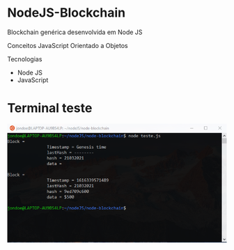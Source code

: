 # NodeJS-Blockchain
Blockchain genérica desenvolvida em Node JS

Conceitos JavaScript Orientado a Objetos

Tecnologias
 - Node JS
 - JavaScript
 
 #
 
 # Terminal teste
 ![](https://github.com/Ramon-Goveia/NodeJS-Blockchain/blob/master/Captura%20de%20tela%202021-03-21%20121618.png)
